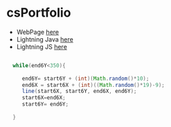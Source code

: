 # csPortfolio

* WebPage [here](https://erdmannl.github.io/calvin/CalvinTheCat.html)
* Lightning Java [here](https://erdmannl.github.io/lightning2/index.html)
* Lightning JS [here](https://erdmannl.github.io/lightning2/lighteningscript/index.html)

```java

  while(end6Y<350){
    
     end6Y= start6Y + (int)(Math.random()*10);
     end6X = start6X + (int)((Math.random()*19)-9);
     line(start6X, start6Y, end6X, end6Y);
     start6X=end6X;
     start6Y= end6Y;
       
  } 
```

